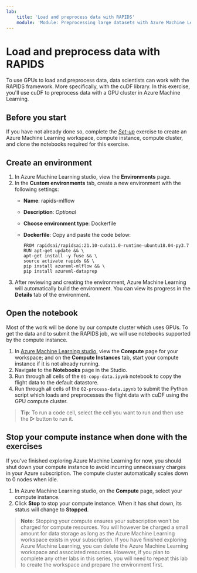 ```yaml
---
lab:
    title: 'Load and preprocess data with RAPIDS'
    module: 'Module: Preprocessing large datasets with Azure Machine Learning'
---
```


# Load and preprocess data with RAPIDS

To use GPUs to load and preprocess data, data scientists can work with the RAPIDS framework. More specifically, with the cuDF library. In this exercise, you'll use cuDF to preprocess data with a GPU cluster in Azure Machine Learning.

## Before you start

If you have not already done so, complete the *[Set-up](00-set-up.md)* exercise to create an Azure Machine Learning workspace, compute instance, compute cluster, and clone the notebooks required for this exercise.

## Create an environment

1. In Azure Machine Learning studio, view the **Environments** page.
2. In the **Custom environments** tab, create a new environment with the following settings:
    - **Name**: rapids-mlflow
    - **Description**: *Optional*
    - **Choose environment type**: Dockerfile
    - **Dockerfile**: Copy and paste the code below:

        ```
        FROM rapidsai/rapidsai:21.10-cuda11.0-runtime-ubuntu18.04-py3.7
        RUN apt-get update && \
        apt-get install -y fuse && \
        source activate rapids && \
        pip install azureml-mlflow && \
        pip install azureml-dataprep
        ```
3. After reviewing and creating the environment, Azure Machine Learning will automatically build the environment. You can view its progress in the **Details** tab of the environment.

## Open the notebook

Most of the work will be done by our compute cluster which uses GPUs. To get the data and to submit the RAPIDS job, we will use notebooks supported by the compute instance.

1. In [Azure Machine Learning studio](https://ml.azure.com), view the **Compute** page for your workspace; and on the **Compute Instances** tab, start your compute instance if it is not already running.
2. Navigate to the **Notebooks** page in the Studio.
3. Run through all cells of the `01-copy-data.ipynb` notebook to copy the flight data to the default datastore.
4. Run through all cells of the `02-process-data.ipynb` to submit the Python script which loads and preprocesses the flight data with cuDF using the GPU compute cluster.

> **Tip**: To run a code cell, select the cell you want to run and then use the **&#9655;** button to run it.

## Stop your compute instance when done with the exercises

If you've finished exploring Azure Machine Learning for now, you should shut down your compute instance to avoid incurring unnecessary charges in your Azure subscription. The compute cluster automatically scales down to 0 nodes when idle.

1. In Azure Machine Learning studio, on the **Compute** page, select your compute instance.
2. Click **Stop** to stop your compute instance. When it has shut down, its status will change to **Stopped**.

> **Note**: Stopping your compute ensures your subscription won't be charged for compute resources. You will however be charged a small amount for data storage as long as the Azure Machine Learning workspace exists in your subscription. If you have finished exploring Azure Machine Learning, you can delete the Azure Machine Learning workspace and associated resources. However, if you plan to complete any other labs in this series, you will need to repeat this lab to create the workspace and prepare the environment first.
